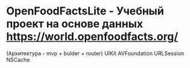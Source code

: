 # OpenFoodFactsLite - Учебный проект на основе данных https://world.openfoodfacts.org/
(Архитектура - mvp + bulder + router)
UIKit 
AVFoundation
URLSession
NSCache

